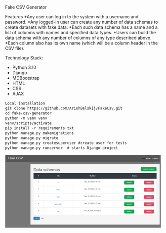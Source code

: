 Fake CSV Generator

Features
*Any user can log in to the system with a username and password.
*Any logged-in user can create any number of data schemas to create datasets with fake data.
*Each such data schema has a name and a list of columns with names and specified data types.
*Users can build the data schema with any number of columns of any type described above.
*Each column also has its own name (which will be a column header in the CSV file).

Technology Stack:
* Python 3.10
* Django
* MDBootstrap
* HTML
* CSS
* AJAX

```shell
Local installation
git clone https://github.com/AriohBelskij/FakeCsv.git
cd fake-csv-generator
python -m venv venv
venv/scripts/activate
pip install -r requirements.txt
python manage.py makemigrations
python manage.py migrate
python manage.py createsuperuser #create user for tests
python manage.py runserver  # starts Django project
```

![img.png](img.png)
